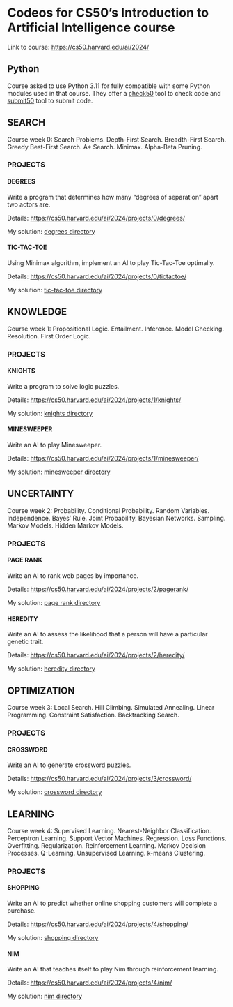 # Codeos for CS50’s Introduction to Artificial Intelligence course

Link to course: https://cs50.harvard.edu/ai/2024/

## Python

Course asked to use Python 3.11 for fully compatible with some Python modules used in that course. They offer a [check50](https://cs50.readthedocs.io/check50/) tool to check code and [submit50](https://cs50.readthedocs.io/submit50/) tool to submit code.

## SEARCH

Course week 0: Search Problems. Depth-First Search. Breadth-First Search. Greedy Best-First Search. A* Search. Minimax. Alpha-Beta Pruning.

### PROJECTS

#### DEGREES

Write a program that determines how many “degrees of separation” apart two actors are.

Details: https://cs50.harvard.edu/ai/2024/projects/0/degrees/

My solution: [degrees directory](degrees/)

#### TIC-TAC-TOE

Using Minimax algorithm, implement an AI to play Tic-Tac-Toe optimally.

Details: https://cs50.harvard.edu/ai/2024/projects/0/tictactoe/

My solution: [tic-tac-toe directory](tictactoe/)

## KNOWLEDGE

Course week 1: Propositional Logic. Entailment. Inference. Model Checking. Resolution. First Order Logic.

### PROJECTS

#### KNIGHTS

Write a program to solve logic puzzles.

Details: https://cs50.harvard.edu/ai/2024/projects/1/knights/

My solution: [knights directory](knights/)

#### MINESWEEPER

Write an AI to play Minesweeper.

Details: https://cs50.harvard.edu/ai/2024/projects/1/minesweeper/

My solution: [minesweeper directory](minesweeper/)

## UNCERTAINTY

Course week 2: Probability. Conditional Probability. Random Variables. Independence. Bayes’ Rule. Joint Probability. Bayesian Networks. Sampling. Markov Models. Hidden Markov Models.

### PROJECTS

#### PAGE RANK

Write an AI to rank web pages by importance.

Details: https://cs50.harvard.edu/ai/2024/projects/2/pagerank/

My solution: [page rank directory](pagerank/)

#### HEREDITY

Write an AI to assess the likelihood that a person will have a particular genetic trait.

Details: https://cs50.harvard.edu/ai/2024/projects/2/heredity/

My solution: [heredity directory](heredity/)

## OPTIMIZATION

Course week 3: Local Search. Hill Climbing. Simulated Annealing. Linear Programming. Constraint Satisfaction. Backtracking Search.

### PROJECTS

#### CROSSWORD

Write an AI to generate crossword puzzles.

Details: https://cs50.harvard.edu/ai/2024/projects/3/crossword/

My solution: [crossword directory](crossword/)

## LEARNING

Course week 4: Supervised Learning. Nearest-Neighbor Classification. Perceptron Learning. Support Vector Machines. Regression. Loss Functions. Overfitting. Regularization. Reinforcement Learning. Markov Decision Processes. Q-Learning. Unsupervised Learning. k-means Clustering.

### PROJECTS

#### SHOPPING

Write an AI to predict whether online shopping customers will complete a purchase.

Details: https://cs50.harvard.edu/ai/2024/projects/4/shopping/

My solution: [shopping directory](shopping/)

#### NIM

Write an AI that teaches itself to play Nim through reinforcement learning.

Details: https://cs50.harvard.edu/ai/2024/projects/4/nim/

My solution: [nim directory](nim/)
